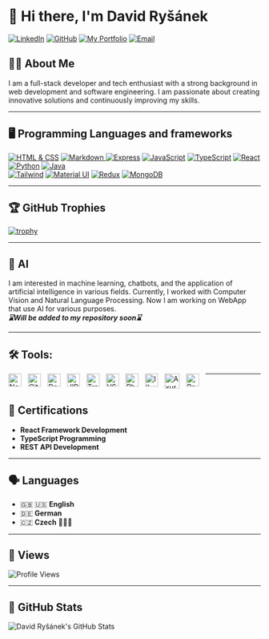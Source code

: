 # 👋 Hi there, I'm David Ryšánek

[![LinkedIn](https://img.shields.io/badge/-LinkedIn-blue?style=for-the-badge&logo=linkedin&logoColor=white)](https://www.linkedin.com/in/david-ry%C5%A1%C3%A1nek-aa088a20a/)
[![GitHub](https://img.shields.io/badge/-GitHub-black?style=for-the-badge&logo=github&logoColor=white)](https://github.com/RysanekDavid)
[![My Portfolio](https://img.shields.io/static/v1?label=&message=MY%20PORTFOLIO&style=for-the-badge&color=0d6f7a&logo=vercel&logoColor=white)](https://web-cv-wine.vercel.app)
[![Email](https://img.shields.io/static/v1?label=&message=EMAIL%20ME&color=darkgreen&style=for-the-badge&logo=gmail&logoColor=white)](mailto:dawelich@gmail.com)

## 🙋‍♂️ About Me

I am a full-stack developer and tech enthusiast with a strong background in web development and software engineering. I am passionate about creating innovative solutions and continuously improving my skills.

---

## 🖥️ Programming Languages and frameworks

[![HTML & CSS](https://img.shields.io/badge/HTML%20%26%20CSS-100%25-D4E108?style=for-the-badge&logo=html5)](https://developer.mozilla.org/en-US/docs/Web/HTML)
[![Markdown](https://img.shields.io/badge/Markdown-100%25-D4E108?style=for-the-badge&logo=markdown&logoColor=black)
![Express](https://img.shields.io/badge/Express.js-90%25-D4E108?style=for-the-badge&logo=express)](https://expressjs.com/)
[![JavaScript](https://img.shields.io/badge/JavaScript-90%25-D4E108?style=for-the-badge&logo=javascript)](https://developer.mozilla.org/en-US/docs/Web/JavaScript)
[![TypeScript](https://img.shields.io/badge/TypeScript-90%25-D4E108?style=for-the-badge&logo=typescript)](https://www.typescriptlang.org/)
[![React](https://img.shields.io/badge/React-90%25-D4E108?style=for-the-badge&logo=react)](https://reactjs.org/)
[![Python](https://img.shields.io/badge/Python-80%25-D4E108?style=for-the-badge&logo=python)](https://www.python.org/)
[![Java](https://img.shields.io/badge/Java-60%25-D4E108?style=for-the-badge&logo=openjdk&logoColor=black)](https://www.java.com/en/)  
[![Tailwind](https://img.shields.io/badge/Tailwind-95%25-D4E108?style=for-the-badge&logo=tailwind-css)](https://tailwindcss.com/)
[![Material UI](https://img.shields.io/badge/Material--UI-100%25-D4E108?style=for-the-badge&logo=material-ui)](https://mui.com/)
[![Redux](https://img.shields.io/badge/Redux-85%25-D4E108?style=for-the-badge&logo=redux)](https://redux.js.org/)
[![MongoDB](https://img.shields.io/badge/MongoDB-90%25-D4E108?style=for-the-badge&logo=mongodb)](https://redux.js.org/)

---

## 🏆 GitHub Trophies

[![trophy](https://github-profile-trophy.vercel.app/?username=RysanekDavid&theme=onedark)](https://github.com/ryo-ma/github-profile-trophy)

---

## 🤖 AI

I am interested in machine learning, chatbots, and the application of artificial intelligence in various fields. Currently, I worked with Computer Vision and Natural Language Processing. Now I am working on WebApp that use AI for various purposes. <br/>
**_⌛Will be added to my repository soon⌛_**

---

## 🛠️ Tools:

[<img align="left" alt="Node.js" width="26px" src="https://cdn.jsdelivr.net/gh/devicons/devicon/icons/nodejs/nodejs-original.svg" style="padding-right:10px;" />][Node.js]
[<img align="left" alt="Git" width="26px" src="https://cdn.jsdelivr.net/gh/devicons/devicon/icons/git/git-original.svg" style="padding-right:10px;" />][Git]
[<img align="left" alt="Docker" width="26px" src="https://cdn.jsdelivr.net/gh/devicons/devicon/icons/docker/docker-original.svg" style="padding-right:10px;" />][Docker]
[<img align="left" alt="JIRA" width="26px" src="https://cdn.jsdelivr.net/gh/devicons/devicon/icons/jira/jira-original.svg" style="padding-right:10px;" />][JIRA]
[<img align="left" alt="Trello" width="26px" src="https://cdn.jsdelivr.net/gh/devicons/devicon/icons/trello/trello-plain.svg" style="padding-right:10px;" />][Trello]
[<img align="left" alt="VS Code" width="26px" src="https://cdn.jsdelivr.net/gh/devicons/devicon/icons/vscode/vscode-original.svg" style="padding-right:10px;" />][VS Code]
[<img align="left" alt="Photoshop" width="26px" src="https://cdn.jsdelivr.net/gh/devicons/devicon/icons/photoshop/photoshop-plain.svg" style="padding-right:10px;" />][Photoshop]
[<img align="left" alt="Illustrator" width="26px" src="https://cdn.jsdelivr.net/gh/devicons/devicon/icons/illustrator/illustrator-plain.svg" style="padding-right:10px;" />][Illustrator]
[<img align="left" alt="Axure" width="30x" src="https://logowik.com/content/uploads/images/axure2644.jpg" style="padding-right:10px;" />][Axure]
[<img align="left" alt="PowerApps"  width="26px" src="https://static.wikia.nocookie.net/logopedia/images/b/bf/PowerApps_2016.svg/revision/latest?cb=20210317092734" style="padding-right:10px;" />][PowerApps]

---

<br/>

## 🏅 Certifications

- **React Framework Development**
- **TypeScript Programming**
- **REST API Development**

---

## 🗣️ Languages

- 🇬🇧 🇺🇸 **English**
- 🇩🇪 **German**
- 🇨🇿 **Czech** 🏅🏒🏅

---

## 👀 Views

![Profile Views](https://komarev.com/ghpvc/?username=RysanekDavid&style=for-the-badge)

---

## 📶 GitHub Stats

<img align="left" alt="David Ryšánek's GitHub Stats" src="https://github-readme-stats.vercel.app/api?username=RysanekDavid&show_icons=true&hide_border=false&title_color=ff652f&icon_color=FFE400&bg_color=09131B&text_color=ffffff&border_color=0c1a25"/>

[Node.js]: https://nodejs.org/
[Git]: https://git-scm.com/
[Docker]: https://www.docker.com/
[JIRA]: https://www.atlassian.com/software/jira
[Trello]: https://trello.com
[VS Code]: https://code.visualstudio.com/
[Photoshop]: https://www.adobe.com/products/photoshop.html
[Illustrator]: https://www.adobe.com/products/illustrator.html
[Axure]: https://www.axure.com/
[PowerApps]: https://www.microsoft.com/powerapps

<br/><br/><br/><br/><br/><br/>
